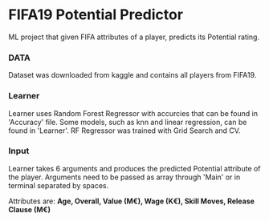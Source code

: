 # FIFA19 Potential Predictor
ML project that given FIFA attributes of a player, predicts its Potential rating.

### DATA
Dataset was downloaded from kaggle and contains all players from FIFA19.

### Learner
Learner uses Random Forest Regressor with accurcies that can be found in 'Accuracy' file. 
Some models, such as knn and linear regression, can be found in 'Learner'. 
RF Regressor was trained with Grid Search and CV. 

### Input
Learner takes 6 arguments and produces the predicted Potential attribute of the player.
Arguments need to be passed as array through 'Main' or in terminal separated by spaces.

Attributes are: 
**Age, Overall, Value (M€), Wage (K€), Skill Moves, Release Clause (M€)**
